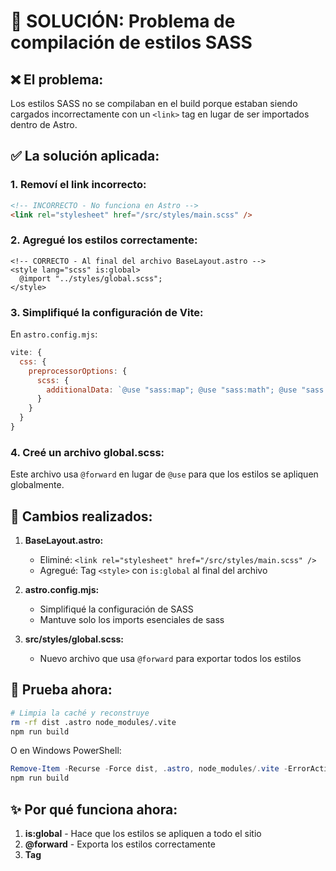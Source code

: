 # 🔧 SOLUCIÓN: Problema de compilación de estilos SASS

## ❌ **El problema:**
Los estilos SASS no se compilaban en el build porque estaban siendo cargados incorrectamente con un `<link>` tag en lugar de ser importados dentro de Astro.

## ✅ **La solución aplicada:**

### 1. **Removí el link incorrecto:**
```html
<!-- INCORRECTO - No funciona en Astro -->
<link rel="stylesheet" href="/src/styles/main.scss" />
```

### 2. **Agregué los estilos correctamente:**
```astro
<!-- CORRECTO - Al final del archivo BaseLayout.astro -->
<style lang="scss" is:global>
  @import "../styles/global.scss";
</style>
```

### 3. **Simplifiqué la configuración de Vite:**
En `astro.config.mjs`:
```javascript
vite: {
  css: {
    preprocessorOptions: {
      scss: {
        additionalData: `@use "sass:map"; @use "sass:math"; @use "sass:meta";`
      }
    }
  }
}
```

### 4. **Creé un archivo global.scss:**
Este archivo usa `@forward` en lugar de `@use` para que los estilos se apliquen globalmente.

## 📝 **Cambios realizados:**

1. **BaseLayout.astro:**
   - Eliminé: `<link rel="stylesheet" href="/src/styles/main.scss" />`
   - Agregué: Tag `<style>` con `is:global` al final del archivo

2. **astro.config.mjs:**
   - Simplifiqué la configuración de SASS
   - Mantuve solo los imports esenciales de sass

3. **src/styles/global.scss:**
   - Nuevo archivo que usa `@forward` para exportar todos los estilos

## 🚀 **Prueba ahora:**

```bash
# Limpia la caché y reconstruye
rm -rf dist .astro node_modules/.vite
npm run build
```

O en Windows PowerShell:
```powershell
Remove-Item -Recurse -Force dist, .astro, node_modules/.vite -ErrorAction SilentlyContinue
npm run build
```

## ✨ **Por qué funciona ahora:**

1. **is:global** - Hace que los estilos se apliquen a todo el sitio
2. **@forward** - Exporta los estilos correctamente
3. **Tag <style>** - Astro procesa y compila el SASS correctamente
4. **Imports simplificados** - Evita conflictos de módulos

## 🔍 **Verificación:**

Después del build, deberías ver:
- Una carpeta `dist/_astro/` con archivos CSS compilados
- Los estilos aplicados correctamente en el HTML
- Sin errores de SASS en la consola

¿Prueba ahora el build y dime si funciona correctamente?
